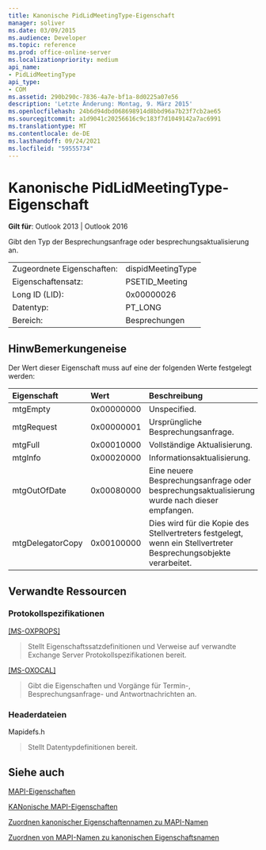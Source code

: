 ```yaml
---
title: Kanonische PidLidMeetingType-Eigenschaft
manager: soliver
ms.date: 03/09/2015
ms.audience: Developer
ms.topic: reference
ms.prod: office-online-server
ms.localizationpriority: medium
api_name:
- PidLidMeetingType
api_type:
- COM
ms.assetid: 290b290c-7836-4a7e-bf1a-8d0225a07e56
description: 'Letzte Änderung: Montag, 9. März 2015'
ms.openlocfilehash: 24b6d94dbd068698914d8bbd96a7b23f7cb2ae65
ms.sourcegitcommit: a1d9041c20256616c9c183f7d1049142a7ac6991
ms.translationtype: MT
ms.contentlocale: de-DE
ms.lasthandoff: 09/24/2021
ms.locfileid: "59555734"
---
```

# <a name="pidlidmeetingtype-canonical-property"></a>Kanonische PidLidMeetingType-Eigenschaft

  
  
**Gilt für**: Outlook 2013 | Outlook 2016 
  
Gibt den Typ der Besprechungsanfrage oder besprechungsaktualisierung an.
  
|||
|:-----|:-----|
|Zugeordnete Eigenschaften:  <br/> |dispidMeetingType  <br/> |
|Eigenschaftensatz:  <br/> |PSETID_Meeting  <br/> |
|Long ID (LID):  <br/> |0x00000026  <br/> |
|Datentyp:  <br/> |PT_LONG  <br/> |
|Bereich:  <br/> |Besprechungen  <br/> |
   
## <a name="remarks"></a>HinwBemerkungeneise

Der Wert dieser Eigenschaft muss auf eine der folgenden Werte festgelegt werden:
  
|**Eigenschaft**|**Wert**|**Beschreibung**|
|:-----|:-----|:-----|
|mtgEmpty  <br/> |0x00000000  <br/> |Unspecified.  <br/> |
|mtgRequest  <br/> |0x00000001  <br/> |Ursprüngliche Besprechungsanfrage.  <br/> |
|mtgFull  <br/> |0x00010000  <br/> |Vollständige Aktualisierung.  <br/> |
|mtgInfo  <br/> |0x00020000  <br/> |Informationsaktualisierung.  <br/> |
|mtgOutOfDate  <br/> |0x00080000  <br/> |Eine neuere Besprechungsanfrage oder besprechungsaktualisierung wurde nach dieser empfangen.  <br/> |
|mtgDelegatorCopy  <br/> |0x00100000  <br/> |Dies wird für die Kopie des Stellvertreters festgelegt, wenn ein Stellvertreter Besprechungsobjekte verarbeitet.  <br/> |
   
## <a name="related-resources"></a>Verwandte Ressourcen

### <a name="protocol-specifications"></a>Protokollspezifikationen

[[MS-OXPROPS]](https://msdn.microsoft.com/library/f6ab1613-aefe-447d-a49c-18217230b148%28Office.15%29.aspx)
  
> Stellt Eigenschaftssatzdefinitionen und Verweise auf verwandte Exchange Server Protokollspezifikationen bereit.
    
[[MS-OXOCAL]](https://msdn.microsoft.com/library/09861fde-c8e4-4028-9346-e7c214cfdba1%28Office.15%29.aspx)
  
> Gibt die Eigenschaften und Vorgänge für Termin-, Besprechungsanfrage- und Antwortnachrichten an.
    
### <a name="header-files"></a>Headerdateien

Mapidefs.h
  
> Stellt Datentypdefinitionen bereit.
    
## <a name="see-also"></a>Siehe auch



[MAPI-Eigenschaften](mapi-properties.md)
  
[KANonische MAPI-Eigenschaften](mapi-canonical-properties.md)
  
[Zuordnen kanonischer Eigenschaftennamen zu MAPI-Namen](mapping-canonical-property-names-to-mapi-names.md)
  
[Zuordnen von MAPI-Namen zu kanonischen Eigenschaftsnamen](mapping-mapi-names-to-canonical-property-names.md)

